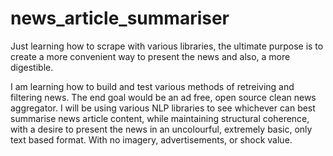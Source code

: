 # news_article_summariser

Just learning how to scrape with various libraries, the ultimate purpose is to create a more convenient way to present the news and also, a more digestible.


I am learning how to build and test various methods of retreiving and filtering news. The end goal would be an ad free, open source clean news aggregator.
I will be using various NLP libraries to see whichever can best summarise news article content, while maintaining structural coherence, with a desire to
present the news in an uncolourful, extremely basic, only text based format. With no imagery, advertisements, or shock value.

